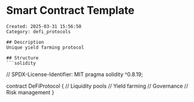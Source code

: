 # Smart Contract Template
    Created: 2025-03-31 15:56:50
    Category: defi_protocols

    ## Description
    Unique yield farming protocol

    ## Structure
    ```solidity
// SPDX-License-Identifier: MIT
pragma solidity ^0.8.19;

contract DeFiProtocol {
    // Liquidity pools
    // Yield farming
    // Governance
    // Risk management
}
```